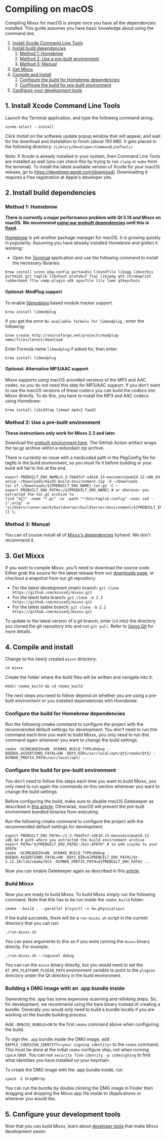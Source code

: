 # Compiling on macOS

Compiling Mixxx for macOS is simple once you have all the dependencies
installed. This guide assumes you have basic knowledge about using the
command line.

1. [Install Xcode Command Line Tools](#1-install-xcode-command-line-tools)
1. [Install build dependencies](#2-install-build-dependencies)
    1. [Method 1: Homebrew](#method-1-homebrew)
    1. [Method 2: Use a pre-built environment](#method-2-use-a-pre-built-environment)
    1. [Method 3: Manual](#method-3-manual)
1. [Get Mixxx](#3-get-mixxx)
1. [Compile and install](#4-compile-and-install)
    1. [Configure the build for Homebrew dependencies](#configure-the-build-for-homebrew-dependencies)
    1. [Configure the build for pre-built environment](#configure-the-build-for-pre-built-environment)
1. [Configure your development tools](#5-configure-your-development-tools)

## 1. Install Xcode Command Line Tools

Launch the Terminal application, and type the following command string:

```shell
xcode-select --install
```

Click *Install* on the software update popup window that will appear,
and wait for the download and installation to finish (about 150 MB). It
gets placed in the following directory:
`/Library/Developer/CommandLineTools/`

<span class="underline">Note</span>: If Xcode is already installed in
your system, then Command Line Tools are installed as well (you can
check this by trying to run `clang` or `make` from the terminal). To
install the latest available version of Xcode for your macOS release, go
to <https://developer.apple.com/download/>. Downloading it requires a
free registration at Apple's developer site.

<a name="installDependencies"/>

## 2. Install build dependencies

### Method 1: Homebrew

**There is currently a major performance problem with Qt 5.14 and Mixxx
on macOS. We recommend [using our prebuilt
dependencies](#method-2use-a-pre-built-environment) until this is
[fixed](https://github.com/mixxxdj/mixxx/pull/1974).**

[Homebrew](https://github.com/Homebrew/brew) is yet another package
manager for macOS. It is growing quickly in popularity. Assuming you
have already installed Homebrew and gotten it working:

  - Open the
    [Terminal](http://www.apple.com/macosx/apps/all.html#terminal)
    application and use the following command to install the necessary
    libraries:

<!-- end list -->

```shell
brew install scons pkg-config portaudio libsndfile libogg libvorbis portmidi git taglib libshout protobuf flac libjpeg qt5 chromaprint rubberband fftw vamp-plugin-sdk opusfile lilv lame qtkeychain
```

#### Optional: ModPlug support

To enable [libmodplug](http://modplug-xmms.sourceforge.net/) based
module tracker support.

```shell
brew install libmodplug
```

If you get the error `No available formula for libmodplug` , enter the
following:

```shell
brew create http://sourceforge.net/projects/modplug-xmms/files/latest/download
```

Enter Formula name `libmodplug` if asked for, then enter:

```shell
brew install libmodplug
```

#### Optional: Alternative MP3/AAC support

Mixxx supports using macOS-provided versions of the MP3 and AAC codec, so you do not need this step for MP3/AAC support. If you don't want to
use the macOS versions of these codecs you can build the codecs into Mixxx directly. To do this, you have to install the MP3 and AAC codecs using Homebrew:

```shell
brew install libid3tag libmad mp4v2 faad2
```

### Method 2: Use a pre-built environment

**These instructions only work for Mixxx 2.3 and later.**

Download the [prebuilt environment here](https://github.com/Be-ing/buildserver/suites/1503889010/artifacts/26328962). The GitHub Action artifact wraps the tar.gz archive within a redundant zip archive.

There is currently an issue with a hardcoded path in the PkgConfig file for taglib in the build environment, so you must fix it before building or your build will fail to link at the end.
```shell
export PREBUILT_ENV_NAME=2.3-7b6dfe7-sdk10.15-macosminimum10.12-x86_64
unzip ~/Downloads/macOS-build-environment.zip -d ~/Downloads
tar xf ~/Downloads/${PREBUILT_ENV_NAME}.tar.gz -C ~
export PREBUILT_ENV_PATH=~/${PREBUILT_ENV_NAME} # or wherever you extracted the tar.gz archive to
find "${}" -name "*.pc" -or -path "*/bin/taglib-config" -exec sed -i".orig" -e "s|/Users/runner/work/buildserver/buildserver/environment/${PREBUILT_ENV_NAME}|${PREBUILT_ENV_PATH}|g" {} \;
```

### Method 3: Manual

You can of course install all of [Mixxx's dependencies](dependencies) byhand. We don't recommend it.

<a name="getMixxx"/>

## 3. Get Mixxx

If you want to compile Mixxx, you'll need to download the source code. Either grab the source for the latest release from our [downloads
page](https://www.mixxx.org/download), or checkout a snapshot from our git repository:

  - For the latest development (main) branch: `git clone https://github.com/mixxxdj/mixxx.git`
  - For the latest beta branch: `git clone -b 2.3 https://github.com/mixxxdj/mixxx.git`
  - For the latest stable branch: `git clone -b 2.2 https://github.com/mixxxdj/mixxx.git`

To update to the latest version of a git branch, enter (`cd` into) the
directory you cloned the git repository into and run `git pull`. Refer
to [Using Git](Using%20Git) for more details.

<a name="compile"/>

## 4. Compile and install

Change to the newly created `mixxx` directory:

```shell
cd mixxx
```

Create the folder where the build files will be written and navigate into it:

```shell
mkdir cmake_build && cd cmake_build
```

The next steps you need to follow depend on whether you are using a pre-built environment or you installed dependencies with Homebrew:

### Configure the build for Homebrew dependencies

Run the following cmake command to configure the project with the recommended default settings for development. You don't need to run this command each time you want to build Mixxx, you only need to run this command again whenever you want to change the build settings.

```shell
cmake -DCOREAUDIO=ON -DCMAKE_BUILD_TYPE=Debug -DDEBUG_ASSERTIONS_FATAL=ON -DQt5_DIR=/usr/local/opt/qt5/cmake/Qt5/ -DCMAKE_PREFIX_PATH=/usr/local/opt/ ..
```

### Configure the build for pre-built environment
You don't need to follow this steps each time you want to build Mixxx, you only need to run again the commands on this section whenever you want to change the build settings.

Before configuring the build, make sure to disable macOS Gatekeeper as described in [this article](https://www.imore.com/how-open-apps-anywhere-macos-catalina-and-mojave). Otherwise, macOS will prevent the pre-built environment bundled binaries from executing.

Run the following cmake command to configure the project with the recommended default settings for development.

```shell
export PREBUILT_ENV_PATH=~/2.3-7b6dfe7-sdk10.15-macosminimum10.12-x86_64 # path where you extracted the build environment archive
export PATH="${PREBUILT_ENV_PATH}:/bin:$PATH" # to add ccache to your $PATH
cmake -DCOREAUDIO=ON -DCMAKE_BUILD_TYPE=Debug -DDEBUG_ASSERTIONS_FATAL=ON -DQt5_DIR=${PREBUILT_ENV_PATH}/Qt-5.12.10/lib/cmake/Qt5 -DCMAKE_PREFIX_PATH=${PREBUILT_ENV_PATH} ..
```

Now you can enable Gatekeeper again as described in this [article](https://www.imore.com/how-open-apps-anywhere-macos-catalina-and-mojave).

### Build Mixxx
Now you are ready to build Mixxx. To build Mixxx simply run the following command. Note that this has to be run inside the `cmake_build` folder:

```shell
cmake --build . --parallel $(sysctl -n hw.physicalcpu)
```

If the build succeeds, there will be a `run-mixxx.sh` script in the current directory that you can run:

```shell
./run-mixxx.sh
```

You can pass arguments to this as if you were running the `mixxx` binary directly. For example:

```shell
./run-mixxx.sh --logLevel debug
```

You can run the `mixxx` binary directly, but you would need to set the `QT_QPA_PLATFORM_PLUGIN_PATH` environment variable to point to the `plugins` directory under the Qt directory in the build environment.

### Building a DMG image with an .app bundle inside
Generating the .app has some expensive scanning and relinking steps. So, for development, we recommend using the bare binary instead of creating a bundle. Generally you would only need to build a bundle locally if you are working on the bundle building process.

Add `-DMACOS_BUNDLE=ON` to the first `cmake` command above when configuring the build.

To sign the `.app` bundle inside the DMG image, add `-DAPPLE_CODESIGN_IDENTITY=<your signing identity>` to the `cmake` command. This must be done at the initial `cmake` configure step, not when running `cpack` later. You can run `security find-identity -p codesigning` to find what identities you have installed on your keychain.

To create the DMG image with the .app bundle inside, run
```shell
cpack -G DragNDrop
```
You can run the bundle by double clicking the DMG image in Finder then dragging and dropping the Mixxx.app file inside to /Applications or wherever you would like.

## 5. Configure your development tools

Now that you can build Mixxx, learn about [developer
tools](https://github.com/mixxxdj/mixxx/wiki/Developer-Tools) that make Mixxx development easier.
